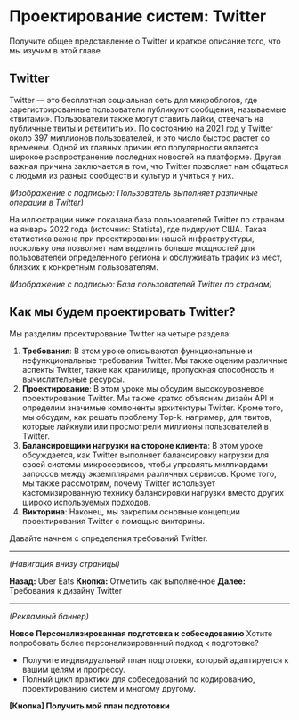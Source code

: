 
# Проектирование систем: Twitter

Получите общее представление о Twitter и краткое описание того, что мы изучим в этой главе.


## Twitter

Twitter — это бесплатная социальная сеть для микроблогов, где зарегистрированные пользователи публикуют сообщения, называемые «твитами». Пользователи также могут ставить лайки, отвечать на публичные твиты и ретвитить их. По состоянию на 2021 год у Twitter около 397 миллионов пользователей, и это число быстро растет со временем. Одной из главных причин его популярности является широкое распространение последних новостей на платформе. Другая важная причина заключается в том, что Twitter позволяет нам общаться с людьми из разных сообществ и культур и учиться у них.

*(Изображение с подписью: Пользователь выполняет различные операции в Twitter)*

На иллюстрации ниже показана база пользователей Twitter по странам на январь 2022 года (источник: Statista), где лидируют США. Такая статистика важна при проектировании нашей инфраструктуры, поскольку она позволяет нам выделять больше мощностей для пользователей определенного региона и обслуживать трафик из мест, близких к конкретным пользователям.

*(Изображение с подписью: База пользователей Twitter по странам)*

## Как мы будем проектировать Twitter?

Мы разделим проектирование Twitter на четыре раздела:

1.  **Требования**: В этом уроке описываются функциональные и нефункциональные требования Twitter. Мы также оценим различные аспекты Twitter, такие как хранилище, пропускная способность и вычислительные ресурсы.
2.  **Проектирование**: В этом уроке мы обсудим высокоуровневое проектирование Twitter. Мы также кратко объясним дизайн API и определим значимые компоненты архитектуры Twitter. Кроме того, мы обсудим, как решать проблему Top-k, например, для твитов, которые лайкнули или просмотрели миллионы пользователей в Twitter.
3.  **Балансировщики нагрузки на стороне клиента**: В этом уроке обсуждается, как Twitter выполняет балансировку нагрузки для своей системы микросервисов, чтобы управлять миллиардами запросов между экземплярами различных сервисов. Кроме того, мы также рассмотрим, почему Twitter использует кастомизированную технику балансировки нагрузки вместо других широко используемых подходов.
4.  **Викторина**: Наконец, мы закрепим основные концепции проектирования Twitter с помощью викторины.

Давайте начнем с определения требований Twitter.

---
*(Навигация внизу страницы)*

**Назад:** Uber Eats
**Кнопка:** Отметить как выполненное
**Далее:** Требования к дизайну Twitter

---

*(Рекламный баннер)*

**Новое**
**Персонализированная подготовка к собеседованию**
Хотите попробовать более персонализированный подход к подготовке?
*   Получите индивидуальный план подготовки, который адаптируется к вашим целям и прогрессу.
*   Полный цикл практики для собеседований по кодированию, проектированию систем и многому другому.

**[Кнопка] Получить мой план подготовки**
